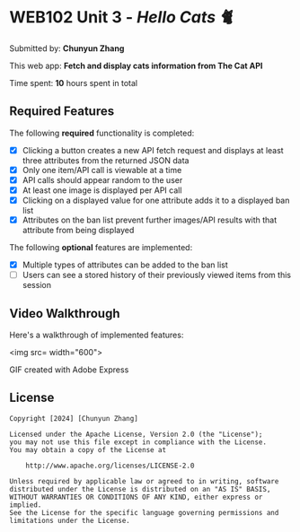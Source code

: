 # WEB102 Unit 3 - *Hello Cats 🐈*

Submitted by: **Chunyun Zhang**

This web app: **Fetch and display cats information from The Cat API**

Time spent: **10** hours spent in total

## Required Features

The following **required** functionality is completed:

* [x] Clicking a button creates a new API fetch request and displays at least three attributes from the returned JSON data
* [x] Only one item/API call is viewable at a time
* [x] API calls should appear random to the user
* [x] At least one image is displayed per API call
* [x] Clicking on a displayed value for one attribute adds it to a displayed ban list
* [x] Attributes on the ban list prevent further images/API results with that attribute from being displayed

The following **optional** features are implemented:

* [x] Multiple types of attributes can be added to the ban list
* [ ] Users can see a stored history of their previously viewed items from this session

## Video Walkthrough

Here's a walkthrough of implemented features:

<img src= width="600">

GIF created with Adobe Express

## License

    Copyright [2024] [Chunyun Zhang]

    Licensed under the Apache License, Version 2.0 (the "License");
    you may not use this file except in compliance with the License.
    You may obtain a copy of the License at

        http://www.apache.org/licenses/LICENSE-2.0

    Unless required by applicable law or agreed to in writing, software
    distributed under the License is distributed on an "AS IS" BASIS,
    WITHOUT WARRANTIES OR CONDITIONS OF ANY KIND, either express or implied.
    See the License for the specific language governing permissions and
    limitations under the License.
